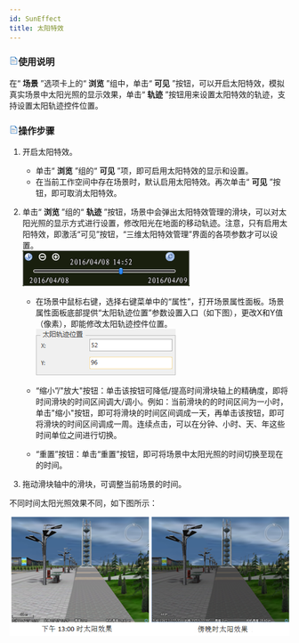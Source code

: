 ```yaml
---
id: SunEffect
title: 太阳特效  
---  
```

### ![](../../img/read.gif)使用说明

在“ **场景** ”选项卡上的“ **浏览** ”组中，单击“ **可见** ”按钮，可以开启太阳特效，模拟真实场景中太阳光照的显示效果，单击“
**轨迹** ”按钮用来设置太阳特效的轨迹，支持设置太阳轨迹控件位置。

### ![](../../img/read.gif)操作步骤

  1. 开启太阳特效。 
      * 单击“ **浏览** ”组的“ **可见** ”项，即可启用太阳特效的显示和设置。
      * 在当前工作空间中存在场景时，默认启用太阳特效。再次单击“ **可见** ”按钮，即可取消太阳特效。
  2. 单击“ **浏览** ”组的“ **轨迹** ”按钮，场景中会弹出太阳特效管理的滑块，可以对太阳光照的显示方式进行设置，修改阳光在地面的移动轨迹。注意，只有启用太阳特效，即激活“可见”按钮，“三维太阳特效管理”界面的各项参数才可以设置。      
![](img/SunEffect.png)  
  
      * 在场景中鼠标右键，选择右键菜单中的“属性”，打开场景属性面板。场景属性面板底部提供“太阳轨迹位置”参数设置入口（如下图），更改X和Y值（像素），即能修改太阳轨迹控件位置。     ![](img/SunEffectSettingLocation.png)     

      * “缩小”/"放大"按钮：单击该按钮可降低/提高时间滑块轴上的精确度，即将时间滑块的时间区间调大/调小。例如：当前滑块的的时间区间为一小时，单击"缩小"按钮，即可将滑块的时间区间调成一天，再单击该按钮，即可将滑块的时间区间调成一周。连续点击，可以在分钟、小时、天、年这些时间单位之间进行切换。 
      * “重置”按钮：单击“重置”按钮，即可将场景中太阳光照的时间切换至现在的时间。
  3. 拖动滑块轴中的滑块，可调整当前场景的时间。

不同时间太阳光照效果不同，如下图所示：     

![](img/SunEffectShow.png)  


